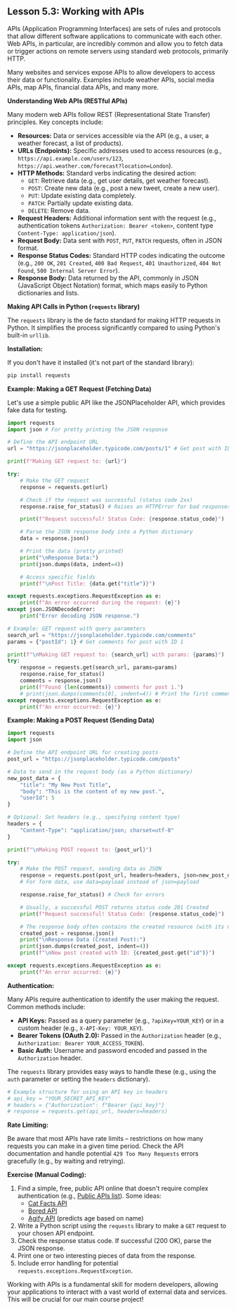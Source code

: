 ## Lesson 5.3: Working with APIs

APIs (Application Programming Interfaces) are sets of rules and protocols that allow different software applications to communicate with each other. Web APIs, in particular, are incredibly common and allow you to fetch data or trigger actions on remote servers using standard web protocols, primarily HTTP.

Many websites and services expose APIs to allow developers to access their data or functionality. Examples include weather APIs, social media APIs, map APIs, financial data APIs, and many more.

**Understanding Web APIs (RESTful APIs)**

Many modern web APIs follow REST (Representational State Transfer) principles. Key concepts include:

*   **Resources:** Data or services accessible via the API (e.g., a user, a weather forecast, a list of products).
*   **URLs (Endpoints):** Specific addresses used to access resources (e.g., `https://api.example.com/users/123`, `https://api.weather.com/forecast?location=London`).
*   **HTTP Methods:** Standard verbs indicating the desired action:
    *   `GET`: Retrieve data (e.g., get user details, get weather forecast).
    *   `POST`: Create new data (e.g., post a new tweet, create a new user).
    *   `PUT`: Update existing data completely.
    *   `PATCH`: Partially update existing data.
    *   `DELETE`: Remove data.
*   **Request Headers:** Additional information sent with the request (e.g., authentication tokens `Authorization: Bearer <token>`, content type `Content-Type: application/json`).
*   **Request Body:** Data sent with `POST`, `PUT`, `PATCH` requests, often in JSON format.
*   **Response Status Codes:** Standard HTTP codes indicating the outcome (e.g., `200 OK`, `201 Created`, `400 Bad Request`, `401 Unauthorized`, `404 Not Found`, `500 Internal Server Error`).
*   **Response Body:** Data returned by the API, commonly in JSON (JavaScript Object Notation) format, which maps easily to Python dictionaries and lists.

**Making API Calls in Python (`requests` library)**

The `requests` library is the de facto standard for making HTTP requests in Python. It simplifies the process significantly compared to using Python's built-in `urllib`.

**Installation:**

If you don't have it installed (it's not part of the standard library):
```bash
pip install requests
```

**Example: Making a GET Request (Fetching Data)**

Let's use a simple public API like the JSONPlaceholder API, which provides fake data for testing.

```python
import requests
import json # For pretty printing the JSON response

# Define the API endpoint URL
url = "https://jsonplaceholder.typicode.com/posts/1" # Get post with ID 1

print(f"Making GET request to: {url}")

try:
    # Make the GET request
    response = requests.get(url)

    # Check if the request was successful (status code 2xx)
    response.raise_for_status() # Raises an HTTPError for bad responses (4xx or 5xx)

    print(f"Request successful! Status Code: {response.status_code}")

    # Parse the JSON response body into a Python dictionary
    data = response.json()

    # Print the data (pretty printed)
    print("\nResponse Data:")
    print(json.dumps(data, indent=4))

    # Access specific fields
    print(f"\nPost Title: {data.get("title")}")

except requests.exceptions.RequestException as e:
    print(f"An error occurred during the request: {e}")
except json.JSONDecodeError:
    print("Error decoding JSON response.")

# Example: GET request with query parameters
search_url = "https://jsonplaceholder.typicode.com/comments"
params = {"postId": 1} # Get comments for post with ID 1

print(f"\nMaking GET request to: {search_url} with params: {params}")
try:
    response = requests.get(search_url, params=params)
    response.raise_for_status()
    comments = response.json()
    print(f"Found {len(comments)} comments for post 1.")
    # print(json.dumps(comments[0], indent=4)) # Print the first comment
except requests.exceptions.RequestException as e:
    print(f"An error occurred: {e}")
```

**Example: Making a POST Request (Sending Data)**

```python
import requests
import json

# Define the API endpoint URL for creating posts
post_url = "https://jsonplaceholder.typicode.com/posts"

# Data to send in the request body (as a Python dictionary)
new_post_data = {
    "title": "My New Post Title",
    "body": "This is the content of my new post.",
    "userId": 5
}

# Optional: Set headers (e.g., specifying content type)
headers = {
    "Content-Type": "application/json; charset=utf-8"
}

print(f"\nMaking POST request to: {post_url}")

try:
    # Make the POST request, sending data as JSON
    response = requests.post(post_url, headers=headers, json=new_post_data)
    # For form data, use data=payload instead of json=payload

    response.raise_for_status() # Check for errors

    # Usually, a successful POST returns status code 201 Created
    print(f"Request successful! Status Code: {response.status_code}")

    # The response body often contains the created resource (with its new ID)
    created_post = response.json()
    print("\nResponse Data (Created Post):")
    print(json.dumps(created_post, indent=4))
    print(f"\nNew post created with ID: {created_post.get("id")}")

except requests.exceptions.RequestException as e:
    print(f"An error occurred: {e}")
```

**Authentication:**

Many APIs require authentication to identify the user making the request.
Common methods include:
*   **API Keys:** Passed as a query parameter (e.g., `?apiKey=YOUR_KEY`) or in a custom header (e.g., `X-API-Key: YOUR_KEY`).
*   **Bearer Tokens (OAuth 2.0):** Passed in the `Authorization` header (e.g., `Authorization: Bearer YOUR_ACCESS_TOKEN`).
*   **Basic Auth:** Username and password encoded and passed in the `Authorization` header.

The `requests` library provides easy ways to handle these (e.g., using the `auth` parameter or setting the `headers` dictionary).

```python
# Example structure for using an API key in headers
# api_key = "YOUR_SECRET_API_KEY"
# headers = {"Authorization": f"Bearer {api_key}"}
# response = requests.get(api_url, headers=headers)
```

**Rate Limiting:**

Be aware that most APIs have rate limits – restrictions on how many requests you can make in a given time period. Check the API documentation and handle potential `429 Too Many Requests` errors gracefully (e.g., by waiting and retrying).

**Exercise (Manual Coding):**

1.  Find a simple, free, public API online that doesn't require complex authentication (e.g., [Public APIs list](https://github.com/public-apis/public-apis)). Some ideas:
    *   [Cat Facts API](https://catfact.ninja/fact)
    *   [Bored API](https://www.boredapi.com/api/activity)
    *   [Agify API](https://api.agify.io?name=michael) (predicts age based on name)
2.  Write a Python script using the `requests` library to make a `GET` request to your chosen API endpoint.
3.  Check the response status code. If successful (200 OK), parse the JSON response.
4.  Print one or two interesting pieces of data from the response.
5.  Include error handling for potential `requests.exceptions.RequestException`.

Working with APIs is a fundamental skill for modern developers, allowing your applications to interact with a vast world of external data and services. This will be crucial for our main course project!
